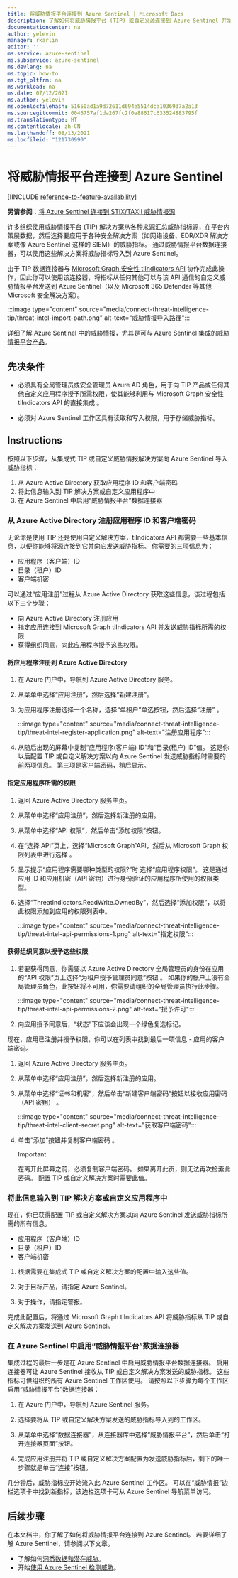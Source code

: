```yaml
---
title: 将威胁情报平台连接到 Azure Sentinel | Microsoft Docs
description: 了解如何将威胁情报平台 (TIP) 或自定义源连接到 Azure Sentinel 并发送威胁指标。
documentationcenter: na
author: yelevin
manager: rkarlin
editor: ''
ms.service: azure-sentinel
ms.subservice: azure-sentinel
ms.devlang: na
ms.topic: how-to
ms.tgt_pltfrm: na
ms.workload: na
ms.date: 07/12/2021
ms.author: yelevin
ms.openlocfilehash: 51650ad1a9d72611d694e5514dca1036937a2a13
ms.sourcegitcommit: 0046757af1da267fc2f0e88617c633524883795f
ms.translationtype: HT
ms.contentlocale: zh-CN
ms.lasthandoff: 08/13/2021
ms.locfileid: "121730990"
---
```

# <a name="connect-your-threat-intelligence-platform-to-azure-sentinel"></a>将威胁情报平台连接到 Azure Sentinel

[!INCLUDE [reference-to-feature-availability](includes/reference-to-feature-availability.md)]

**另请参阅**：[将 Azure Sentinel 连接到 STIX/TAXII 威胁情报源](connect-threat-intelligence-taxii.md)

许多组织使用威胁情报平台 (TIP) 解决方案从各种来源汇总威胁指标源，在平台内策展数据，然后选择要应用于各种安全解决方案（如网络设备、EDR/XDR 解决方案或像 Azure Sentinel 这样的 SIEM）的威胁指标。 通过威胁情报平台数据连接器，可以使用这些解决方案将威胁指标导入到 Azure Sentinel。 

由于 TIP 数据连接器与 [Microsoft Graph 安全性 tiIndicators API](/graph/api/resources/tiindicator) 协作完成此操作，因此你可以使用该连接器，将指标从任何其他可以与该 API 通信的自定义威胁情报平台发送到 Azure Sentinel（以及 Microsoft 365 Defender 等其他 Microsoft 安全解决方案）。

:::image type="content" source="media/connect-threat-intelligence-tip/threat-intel-import-path.png" alt-text="威胁情报导入路径":::

详细了解 Azure Sentinel 中的[威胁情报](understand-threat-intelligence.md)，尤其是可与 Azure Sentinel 集成的[威胁情报平台产品](threat-intelligence-integration.md#integrated-threat-intelligence-platform-products)。

## <a name="prerequisites"></a>先决条件  

- 必须具有全局管理员或安全管理员 Azure AD 角色，用于向 TIP 产品或任何其他自定义应用程序授予所需权限，使其能够利用与 Microsoft Graph 安全性 tiIndicators API 的直接集成 。

- 必须对 Azure Sentinel 工作区具有读取和写入权限，用于存储威胁指标。

## <a name="instructions"></a>Instructions

按照以下步骤，从集成式 TIP 或自定义威胁情报解决方案向 Azure Sentinel 导入威胁指标：
1.  从 Azure Active Directory 获取应用程序 ID 和客户端密码
2.  将此信息输入到 TIP 解决方案或自定义应用程序中
3.  在 Azure Sentinel 中启用“威胁情报平台”数据连接器

### <a name="sign-up-for-an-application-id-and-client-secret-from-your-azure-active-directory"></a>从 Azure Active Directory 注册应用程序 ID 和客户端密码

无论你是使用 TIP 还是使用自定义解决方案，tiIndicators API 都需要一些基本信息，以便你能够将源连接到它并向它发送威胁指标。 你需要的三项信息为：

- 应用程序（客户端）ID
- 目录（租户）ID
- 客户端机密

可以通过“应用注册”过程从 Azure Active Directory 获取这些信息，该过程包括以下三个步骤：

- 向 Azure Active Directory 注册应用
- 指定应用连接到 Microsoft Graph tiIndicators API 并发送威胁指标所需的权限
- 获得组织同意，向此应用程序授予这些权限。

#### <a name="register-an-application-with-azure-active-directory"></a>将应用程序注册到 Azure Active Directory

1. 在 Azure 门户中，导航到 Azure Active Directory 服务。
1. 从菜单中选择“应用注册”，然后选择“新建注册”。
1. 为应用程序注册选择一个名称，选择“单租户”单选按钮，然后选择“注册” 。 

    :::image type="content" source="media/connect-threat-intelligence-tip/threat-intel-register-application.png" alt-text="注册应用程序":::

1. 从随后出现的屏幕中复制“应用程序(客户端) ID”和“目录(租户) ID”值。 这是你以后配置 TIP 或自定义解决方案以向 Azure Sentinel 发送威胁指标时需要的前两项信息。 第三项是客户端密码，稍后显示。

#### <a name="specify-the-permissions-required-by-the-application"></a>指定应用程序所需的权限

1. 返回 Azure Active Directory 服务主页。

1. 从菜单中选择“应用注册”，然后选择新注册的应用。

1. 从菜单中选择“API 权限”，然后单击“添加权限”按钮。

1. 在“选择 API”页上，选择“Microsoft Graph”API，然后从 Microsoft Graph 权限列表中进行选择 。

1. 显示提示“应用程序需要哪种类型的权限?”时 选择“应用程序权限”。 这是通过应用 ID 和应用机密（API 密钥）进行身份验证的应用程序所使用的权限类型。

1. 选择“ThreatIndicators.ReadWrite.OwnedBy”，然后选择“添加权限”，以将此权限添加到应用的权限列表中。

    :::image type="content" source="media/connect-threat-intelligence-tip/threat-intel-api-permissions-1.png" alt-text="指定权限":::

#### <a name="get-consent-from-your-organization-to-grant-these-permissions"></a>获得组织同意以授予这些权限

1. 若要获得同意，你需要以 Azure Active Directory 全局管理员的身份在应用的“API 权限”页上选择“为租户授予管理员同意”按钮 。 如果你的帐户上没有全局管理员角色，此按钮将不可用，你需要请组织的全局管理员执行此步骤。 

    :::image type="content" source="media/connect-threat-intelligence-tip/threat-intel-api-permissions-2.png" alt-text="授予许可":::

1. 向应用授予同意后，“状态”下应该会出现一个绿色复选标记。

现在，应用已注册并授予权限，你可以在列表中找到最后一项信息 - 应用的客户端密码。

1. 返回 Azure Active Directory 服务主页。

1. 从菜单中选择“应用注册”，然后选择新注册的应用。

1. 从菜单中选择“证书和机密”，然后单击“新建客户端密码”按钮以接收应用密码（API 密钥） 。

    :::image type="content" source="media/connect-threat-intelligence-tip/threat-intel-client-secret.png" alt-text="获取客户端密码":::

1. 单击“添加”按钮并复制客户端密码 。

    > [!IMPORTANT]
    > 在离开此屏幕之前，必须复制客户端密码。 如果离开此页，则无法再次检索此密码。 配置 TIP 或自定义解决方案时需要此值。

### <a name="input-this-information-into-your-tip-solution-or-custom-application"></a>将此信息输入到 TIP 解决方案或自定义应用程序中

现在，你已获得配置 TIP 或自定义解决方案以向 Azure Sentinel 发送威胁指标所需的所有信息。

- 应用程序（客户端）ID
- 目录（租户）ID
- 客户端机密

1. 根据需要在集成式 TIP 或自定义解决方案的配置中输入这些值。

1. 对于目标产品，请指定 Azure Sentinel。

1. 对于操作，请指定警报。

完成此配置后，将通过 Microsoft Graph tiIndicators API 将威胁指标从 TIP 或自定义解决方案发送到 Azure Sentinel。

### <a name="enable-the-threat-intelligence-platforms-data-connector-in-azure-sentinel"></a>在 Azure Sentinel 中启用“威胁情报平台”数据连接器

集成过程的最后一步是在 Azure Sentinel 中启用威胁情报平台数据连接器。 启用连接器可让 Azure Sentinel 接收从 TIP 或自定义解决方案发送的威胁指标。 这些指标可供组织的所有 Azure Sentinel 工作区使用。 请按照以下步骤为每个工作区启用“威胁情报平台”数据连接器：

1. 在 Azure 门户中，导航到 Azure Sentinel 服务。

1. 选择要将从 TIP 或自定义解决方案发送的威胁指标导入到的工作区。

1. 从菜单中选择“数据连接器”，从连接器库中选择“威胁情报平台”，然后单击“打开连接器页面”按钮。

1. 完成应用注册并将 TIP 或自定义解决方案配置为发送威胁指标后，剩下的唯一步骤就是单击“连接”按钮。

几分钟后，威胁指标应开始流入此 Azure Sentinel 工作区。 可以在“威胁情报”边栏选项卡中找到新指标，该边栏选项卡可从 Azure Sentinel 导航菜单访问。

## <a name="next-steps"></a>后续步骤

在本文档中，你了解了如何将威胁情报平台连接到 Azure Sentinel。 若要详细了解 Azure Sentinel，请参阅以下文章。

- 了解如何[洞悉数据和潜在威胁](get-visibility.md)。
- 开始[使用 Azure Sentinel 检测威胁](./detect-threats-built-in.md)。